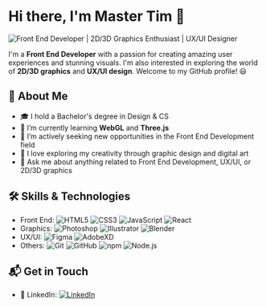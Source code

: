 # Hi there, I'm Master Tim 👋

![Front End Developer | 2D/3D Graphics Enthusiast | UX/UI Designer](https://i.imgur.com/SxH9yJ3.png)

I'm a **Front End Developer** with a passion for creating amazing user experiences and stunning visuals. I'm also interested in exploring the world of **2D/3D graphics** and **UX/UI design**. Welcome to my GitHub profile! 😃

## 🌟 About Me

- 🎓 I hold a Bachelor's degree in Design & CS
- 🌱 I’m currently learning **WebGL** and **Three.js**
- 💼 I’m actively seeking new opportunities in the Front End Development field
- 🎨 I love exploring my creativity through graphic design and digital art
- 💬 Ask me about anything related to Front End Development, UX/UI, or 2D/3D graphics

## 🛠️ Skills & Technologies

- Front End: ![HTML5](https://img.shields.io/badge/-HTML5-E34F26?style=flat&logo=html5&logoColor=white) ![CSS3](https://img.shields.io/badge/-CSS3-1572B6?style=flat&logo=css3&logoColor=white) ![JavaScript](https://img.shields.io/badge/-JavaScript-F7DF1E?style=flat&logo=javascript&logoColor=black) ![React](https://img.shields.io/badge/-React-61DAFB?style=flat&logo=react&logoColor=black)
- Graphics: ![Photoshop](https://img.shields.io/badge/-Photoshop-31A8FF?style=flat&logo=adobe-photoshop&logoColor=white) ![Illustrator](https://img.shields.io/badge/-Illustrator-FF9A00?style=flat&logo=adobe-illustrator&logoColor=black) ![Blender](https://img.shields.io/badge/-Blender-F5792A?style=flat&logo=blender&logoColor=white)
- UX/UI: ![Figma](https://img.shields.io/badge/-Figma-F24E1E?style=flat&logo=figma&logoColor=white) ![AdobeXD](https://img.shields.io/badge/-Adobe_XD-FF26BE?style=flat&logo=adobe-xd&logoColor=white)
- Others: ![Git](https://img.shields.io/badge/-Git-F05032?style=flat&logo=git&logoColor=white) ![GitHub](https://img.shields.io/badge/-GitHub-181717?style=flat&logo=github&logoColor=white) ![npm](https://img.shields.io/badge/-npm-CB3837?style=flat&logo=npm&logoColor=white) ![Node.js](https://img.shields.io/badge/-Node.js-339933?style=flat&logo=node.js&logoColor=white)

## 📬 Get in Touch

- 💼 LinkedIn: [![LinkedIn](https://img.shields.io/badge/LinkedIn-0077B5?style=flat&logo=linkedin&logoColor=white)](https://www.linkedin.com/in/your-linkedin-profile)
